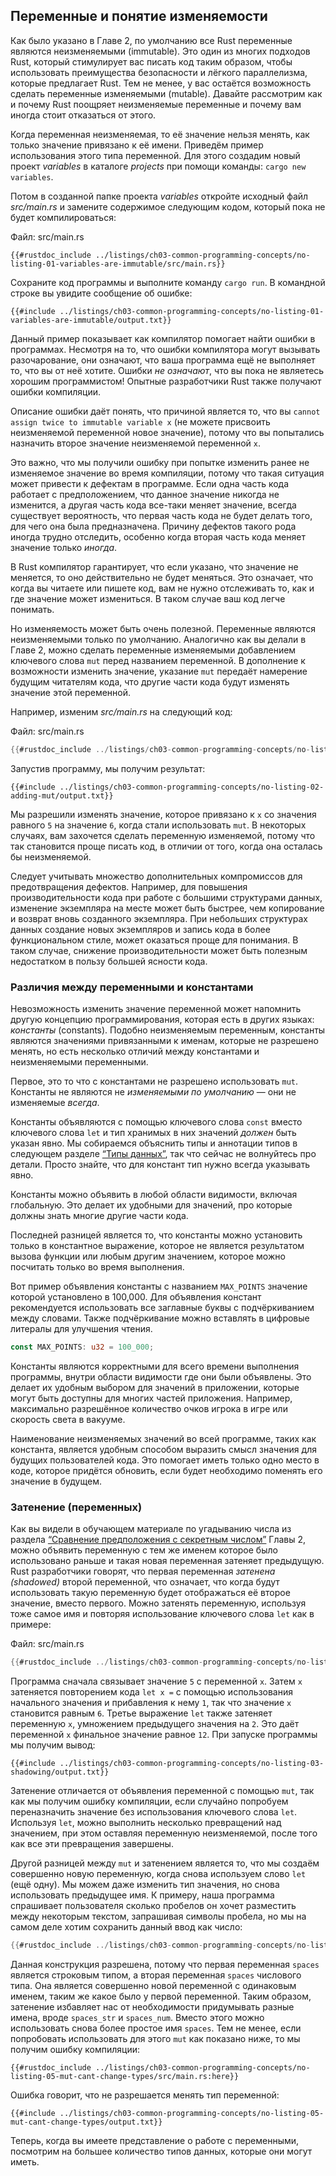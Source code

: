 ## Переменные и понятие изменяемости

Как было указано в Главе 2, по умолчанию все Rust переменные являются неизменяемыми (immutable). Это один из многих подходов Rust, который стимулирует вас писать код таким образом, чтобы использовать преимущества безопасности и лёгкого параллелизма, которые предлагает Rust. Тем не менее, у вас остаётся возможность сделать переменные изменяемыми (mutable). Давайте рассмотрим как и почему Rust поощряет неизменяемые переменные и почему вам иногда стоит отказаться от этого.

Когда переменная неизменяемая, то её значение нельзя менять, как только значение привязано к её имени. Приведём пример использования этого типа переменной. Для этого создадим новый проект *variables* в каталоге *projects* при помощи команды: `cargo new variables`.

Потом в созданной папке проекта *variables* откройте исходный файл *src/main.rs* и замените содержимое следующим кодом, который пока не будет компилироваться:

<span class="filename">Файл: src/main.rs</span>

```rust,ignore,does_not_compile
{{#rustdoc_include ../listings/ch03-common-programming-concepts/no-listing-01-variables-are-immutable/src/main.rs}}
```

Сохраните код программы и выполните команду `cargo run`. В командной строке вы увидите сообщение об ошибке:

```console
{{#include ../listings/ch03-common-programming-concepts/no-listing-01-variables-are-immutable/output.txt}}
```

Данный пример показывает как компилятор помогает найти ошибки в программах. Несмотря на то, что ошибки компилятора могут вызывать разочарование, они означают, что ваша программа ещё не выполняет то, что вы от неё хотите. Ошибки *не означают*, что вы пока не являетесь хорошим программистом! Опытные разработчики Rust также получают ошибки компиляции.

Описание ошибки даёт понять, что причиной является то, что вы `cannot assign twice to immutable variable x` (не можете присвоить неизменяемой переменной новое значение), потому что вы попытались назначить второе значение неизменяемой переменной  `x`.

Это важно, что мы получили ошибку при попытке изменить ранее не изменяемое значение во время компиляции, потому что такая ситуация может привести к дефектам в программе. Если одна часть кода работает с предположением, что данное значение никогда не изменится, а другая часть кода все-таки меняет значение, всегда существует вероятность, что первая часть кода не будет делать того, для чего она была предназначена. Причину дефектов такого рода иногда трудно отследить, особенно когда вторая часть кода меняет значение только *иногда*.

В Rust компилятор гарантирует, что если указано, что значение не меняется, то оно действительно не будет меняться. Это означает, что когда вы читаете или пишете код, вам не нужно отслеживать то, как и где значение может измениться. В таком случае ваш код легче понимать.

Но изменяемость может быть очень полезной. Переменные являются неизменяемыми только по умолчанию. Аналогично как вы делали в Главе 2, можно сделать переменные изменяемыми добавлением ключевого слова `mut` перед названием переменной. В дополнение к возможности изменить значение, указание `mut` передаёт намерение будущим читателям кода, что другие части кода будут изменять значение этой переменной.

Например, изменим *src/main.rs* на следующий код:

<span class="filename">Файл: src/main.rs</span>

```rust
{{#rustdoc_include ../listings/ch03-common-programming-concepts/no-listing-02-adding-mut/src/main.rs}}
```

Запустив программу, мы получим результат:

```console
{{#include ../listings/ch03-common-programming-concepts/no-listing-02-adding-mut/output.txt}}
```

Мы разрешили изменять значение, которое привязано к `x` со значения равного `5` на значение `6`, когда стали использовать `mut`. В некоторых случаях, вам захочется сделать переменную изменяемой, потому что так становится проще писать код, в отличии от того, когда она осталась бы неизменяемой.

Следует учитывать множество дополнительных компромиссов для  предотвращения дефектов. Например, для повышения производительности кода при работе с большими структурами данных, изменение экземпляра на месте может быть быстрее, чем копирование и возврат вновь созданного экземпляра. При небольших структурах данных создание новых экземпляров и запись кода в более функциональном стиле, может оказаться проще для понимания. В таком случае, снижение производительности может быть полезным недостатком в пользу большей ясности кода.

### Различия между переменными и константами

Невозможность изменить значение переменной может напомнить другую концепцию программирования, которая есть в других языках: *константы* (constants). Подобно неизменяемым переменным, константы являются значениями привязанными к именам, которые не разрешено менять, но есть несколько отличий между константами и неизменяемыми переменными.

Первое, это то что с константами не разрешено использовать `mut`. Константы не являются не <em>изменяемыми по умолчанию</em> — они не изменяемые <em>всегда</em>.

Константы объявляются с помощью ключевого слова `const` вместо ключевого слова `let` и тип хранимых в них значений *должен* быть указан явно. Мы собираемся объяснить типы и аннотации типов в следующем разделе [“Типы данных”]<!--  -->, так что сейчас не волнуйтесь про детали. Просто знайте, что для констант тип нужно всегда указывать явно.

Константы можно объявить в любой области видимости, включая глобальную. Это делает их удобными для значений, про которые должны знать многие другие части кода.

Последней разницей является то, что константы можно установить только в константное выражение, которое не является результатом вызова функции или любым другим значением, которое можно посчитать только во время выполнения.

Вот пример объявления константы с названием `MAX_POINTS` значение которой установлено в 100,000. Для объявления констант рекомендуется использовать все заглавные буквы с подчёркиванием между словами. Также подчёркивание можно вставлять в цифровые литералы для улучшения чтения.

```rust
const MAX_POINTS: u32 = 100_000;
```

Константы являются корректными для всего времени выполнения программы, внутри области видимости где они были объявлены. Это  делает их удобным выбором для значений в приложении, которые могут быть доступны для многих частей приложения. Например, максимально разрешённое количество очков игрока в игре или скорость света в вакууме.

Наименование неизменяемых значений во всей программе, таких как константа, является удобным способом выразить смысл значения для будущих пользователей кода. Это помогает иметь только одно место в коде, которое придётся обновить, если будет необходимо поменять его значение в будущем.

### Затенение (переменных)

Как вы видели в обучающем материале по угадыванию числа из раздела [“Сравнение предположения с секретным числом”](ch02-00-guessing-game-tutorial.html#comparing-the-guess-to-the-secret-number)<!--  --> Главы 2, можно объявить переменную с тем же именем которое было использовано раньше и такая новая переменная затеняет предыдущую. Rust разработчики говорят, что первая переменная *затенена (shadowed)* второй переменной, что означает, что когда будут использовать такую переменную будет отображаться её второе значение, вместо первого. Можно затенять переменную, используя тоже самое имя и повторяя использование ключевого слова `let` как в примере:

<span class="filename">Файл: src/main.rs</span>

```rust
{{#rustdoc_include ../listings/ch03-common-programming-concepts/no-listing-03-shadowing/src/main.rs}}
```

Программа сначала связывает значение `5` с переменной `x`. Затем `x` затеняется повторением кода  `let x =` с помощью использования начального значения и прибавления к нему `1`, так что значение `x` становится равным `6`. Третье выражение `let` также затеняет переменную `x`, умножением предыдущего значения на `2`. Это даёт переменной `x` финальное значение равное `12`. При запуске программы мы получим вывод:

```console
{{#include ../listings/ch03-common-programming-concepts/no-listing-03-shadowing/output.txt}}
```

Затенение отличается от объявления переменной с помощью `mut`, так как мы получим ошибку компиляции, если случайно попробуем переназначить значение без использования ключевого слова `let`. Используя `let`, можно выполнить несколько превращений над значением, при этом оставляя переменную неизменяемой, после того как все эти превращения завершены.

Другой разницей между `mut` и затенением является то, что мы создаём совершенно новую переменную, когда снова используем слово `let` (ещё одну). Мы можем даже изменить тип значения, но снова использовать предыдущее имя. К примеру, наша программа спрашивает пользователя сколько пробелов он хочет разместить между некоторым текстом, запрашивая символы пробела, но мы на самом деле хотим сохранить данный ввод как число:

```rust
{{#rustdoc_include ../listings/ch03-common-programming-concepts/no-listing-04-shadowing-can-change-types/src/main.rs:here}}
```

Данная конструкция разрешена, потому что первая переменная `spaces` является строковым типом, а вторая переменная `spaces` числового типа. Она является совершенно новой переменной с одинаковым именем, таким же какое было у первой переменной. Таким образом, затенение избавляет нас от необходимости придумывать разные имена, вроде `spaces_str` и  `spaces_num`. Вместо этого можно использовать снова более простое имя `spaces`. Тем не менее, если попробовать использовать для этого `mut` как показано ниже, то мы получим ошибку компиляции:

```rust,ignore,does_not_compile
{{#rustdoc_include ../listings/ch03-common-programming-concepts/no-listing-05-mut-cant-change-types/src/main.rs:here}}
```

Ошибка говорит, что не разрешается менять тип переменной:

```console
{{#include ../listings/ch03-common-programming-concepts/no-listing-05-mut-cant-change-types/output.txt}}
```

Теперь, когда вы имеете представление о работе с переменными, посмотрим на большее количество типов данных, которые они могут иметь.


[“Типы данных”]: ch03-02-data-types.html#data-types

